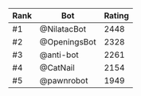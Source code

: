 Rank|Bot|Rating
---|---|---
#1|@NilatacBot|2448
#2|@OpeningsBot|2328
#3|@anti-bot|2261
#4|@CatNail|2154
#5|@pawnrobot|1949
